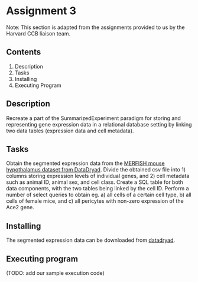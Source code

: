# Assignment 3 
Note: This section is adapted from the assignments provided to us by the Harvard CCB liaison team.

## Contents

<ol>
<li>Description</li>
<li>Tasks</li>
<li>Installing</li>
<li>Executing Program</li>
</ol>

## Description

Recreate a part of the SummarizedExperiment paradigm for storing and representing gene expression data in a relational database setting by linking two data tables (expression data and cell metadata).

## Tasks
 
Obtain the segmented expression data from the [MERFISH mouse hypothalamus dataset from DataDryad](https://doi.org/10.5061/dryad.8t8s248). Divide the obtained csv file into 1) columns storing expression levels of individual genes, and 2) cell metadata such as animal ID, animal sex, and cell class. Create a SQL table for both data components, with the two tables being linked by the cell ID.
Perform a number of select queries to obtain eg. 
a) all cells of a certain cell type, 
b) all cells of female mice, and 
c) all pericytes with non-zero expression of the Ace2 gene.

## Installing

The segmented expression data can be downloaded from [datadryad](https://doi.org/10.5061/dryad.8t8s248).

## Executing program

(TODO: add our sample execution code)


